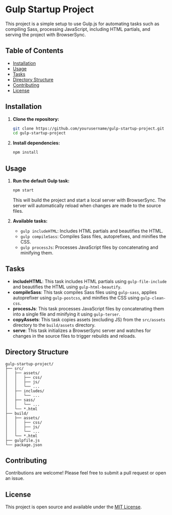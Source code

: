 # Gulp Startup Project

This project is a simple setup to use Gulp.js for automating tasks such as compiling Sass, processing JavaScript, including HTML partials, and serving the project with BrowserSync.

## Table of Contents

- [Installation](#installation)
- [Usage](#usage)
- [Tasks](#tasks)
- [Directory Structure](#directory-structure)
- [Contributing](#contributing)
- [License](#license)

## Installation

1. **Clone the repository:**

    ```sh
    git clone https://github.com/yourusername/gulp-startup-project.git
    cd gulp-startup-project
    ```

2. **Install dependencies:**

    ```sh
    npm install
    ```

## Usage

1. **Run the default Gulp task:**

    ```sh
    npm start
    ```

    This will build the project and start a local server with BrowserSync. The server will automatically reload when changes are made to the source files.

2. **Available tasks:**

    - `gulp includeHTML`: Includes HTML partials and beautifies the HTML.
    - `gulp compileSass`: Compiles Sass files, autoprefixes, and minifies the CSS.
    - `gulp processJs`: Processes JavaScript files by concatenating and minifying them.

## Tasks

- **includeHTML**: This task includes HTML partials using `gulp-file-include` and beautifies the HTML using `gulp-html-beautify`.
- **compileSass**: This task compiles Sass files using `gulp-sass`, applies autoprefixer using `gulp-postcss`, and minifies the CSS using `gulp-clean-css`.
- **processJs**: This task processes JavaScript files by concatenating them into a single file and minifying it using `gulp-terser`.
- **copyAssets**: This task copies assets (excluding JS) from the `src/assets` directory to the `build/assets` directory.
- **serve**: This task initializes a BrowserSync server and watches for changes in the source files to trigger rebuilds and reloads.

## Directory Structure


```
gulp-startup-project/
├── src/
│   ├── assets/
│   │   ├── css/
│   │   ├── js/
│   │   └── ...
│   ├── includes/
│   │   └── ...
│   ├── sass/
│   │   └── ...
│   └── *.html
├── build/
│   ├── assets/
│   │   ├── css/
│   │   ├── js/
│   │   └── ...
│   └── *.html
├── gulpfile.js
└── package.json
```

## Contributing

Contributions are welcome! Please feel free to submit a pull request or open an issue.

## License

This project is open source and available under the [MIT License](LICENSE).